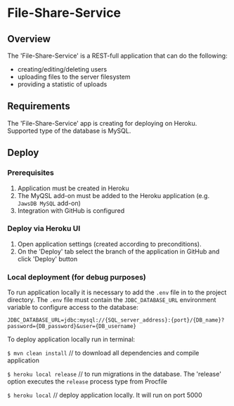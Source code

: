 # File-Share-Service

## Overview

The 'File-Share-Service' is a REST-full application that can do the following:

* creating/editing/deleting users
* uploading files to the server filesystem
* providing a statistic of uploads

## Requirements

The 'File-Share-Service' app is creating for deploying on Heroku. Supported type of the database is MySQL.

## Deploy

### Prerequisites
1. Application must be created in Heroku
2. The MyQSL add-on must be added to the Heroku application (e.g. `JawsDB MySQL` add-on)
3. Integration with GitHub is configured

### Deploy via Heroku UI
1. Open application settings (created according to preconditions).
2. On the 'Deploy' tab select the branch of the application in GitHub and click 'Deploy' button

### Local deployment (for debug purposes)
To run application locally it is necessary to add the `.env` file in to the project directory. 
The `.env` file must contain the `JDBC_DATABASE_URL` environment variable to configure access to the database:

`JDBC_DATABASE_URL=jdbc:mysql://{SQL_server_address}:{port}/{DB_name}?password={DB_password}&user={DB_username}`

To deploy application locally run in terminal: 

`$ mvn clean install`   // to download all dependencies and compile application

`$ heroku local release`   // to run migrations in the database. 
The 'release' option executes the `release` process type from Procfile

`$ heroku local`    // deploy application locally. It will run on port 5000